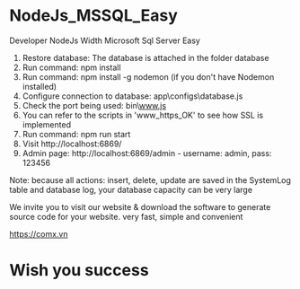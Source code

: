 # NodeJs_MSSQL_Easy

 Developer NodeJs Width Microsoft Sql Server Easy
 1. Restore database: The database is attached in the folder database 
 2. Run command: npm install
 3. Run command: npm install -g nodemon (if you don't have Nodemon installed)
 4. Configure connection to database: app\configs\database.js
 5. Check the port being used: bin\www.js
 6. You can refer to the scripts in 'www_https_OK' to see how SSL is implemented
 7. Run command: npm run start
 8. Visit http://localhost:6869/
 9. Admin page: http://localhost:6869/admin   - username: admin, pass: 123456

Note: because all actions: insert, delete, update are saved in the SystemLog table and database log,  your database capacity can be very large

We invite you to visit our website & download the software to generate source code for your website. very fast, simple and convenient

https://comx.vn

 # Wish you success


 
